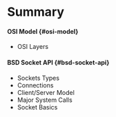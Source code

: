 # Summary

#### OSI Model {#osi-model}

* OSI Layers

#### **BSD Socket API** {#bsd-socket-api}

* Sockets Types
* Connections
* Client/Server Model
* Major System Calls
* Socket Basics


